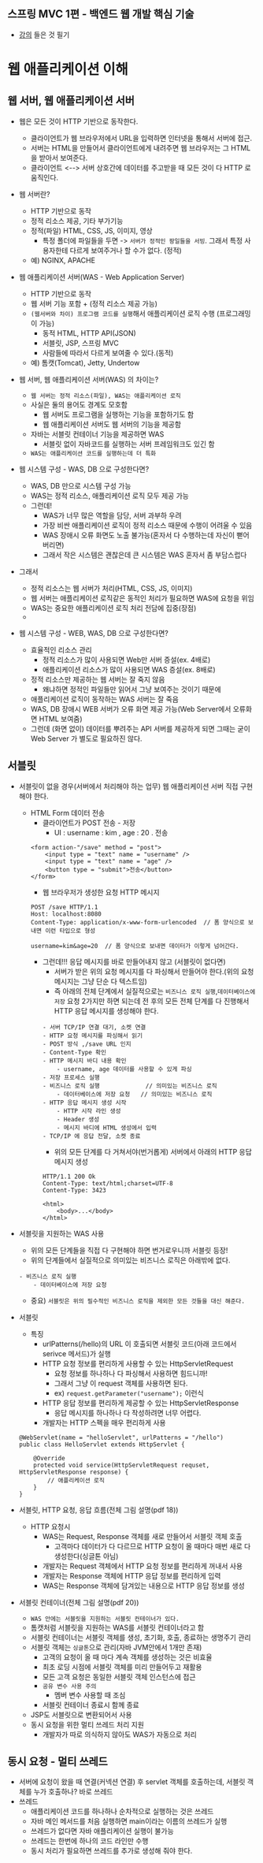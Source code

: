 ## 스프링 MVC 1편 - 백엔드 웹 개발 핵심 기술
- [강의](https://www.inflearn.com/course/%EC%8A%A4%ED%94%84%EB%A7%81-mvc-1/dashboard) 들은 것 필기

# 웹 애플리케이션 이해
## 웹 서버, 웹 애플리케이션 서버
- 웹은 모든 것이 HTTP 기반으로 동작한다.
    - 클라이언트가 웹 브라우저에서 URL을 입력하면 인터넷을 통해서 서버에 접근.
    - 서버는 HTML을 만들어서 클라이언트에게 내려주면 웹 브라우저는 그 HTML을 받아서 보여준다.
    - 클라이언트 <--> 서버 상호간에 데이터를 주고받을 때 모든 것이 다 HTTP 로 움직인다.


- 웹 서버란?
    - HTTP 기반으로 동작
    - 정적 리소스 제공, 기타 부가기능 
    - 정적(파일) HTML, CSS, JS, 이미지, 영상
        - 특정 폴더에 파일들을 두면 -> `서버가 정적인 팡일들을 서빙`. 그래서 특정 사용자한테 다르게 보여주거나 할 수가 없다. (정적)
    - 예) NGINX, APACHE

- 웹 애플리케이션 서버(WAS - Web Application Server)
    - HTTP 기반으로 동작
    - 웹 서버 기능 포함 + (정적 리소스 제공 가능)
    - `(웹서버와 차이) 프로그램 코드를 실행`해서 애플리케이션 로직 수행 (프로그래밍이 가능)
        - 동적 HTML, HTTP API(JSON)
        - 서블릿, JSP, 스프링 MVC
        - 사람들에 따라서 다르게 보여줄 수 있다.(동적)
    - 예) 톰캣(Tomcat), Jetty, Undertow

- 웹 서버, 웹 애플리케이션 서버(WAS) 의 차이는?
    - `웹 서버는 정적 리소스(파일), WAS는 애플리케이션 로직`
    - 사실은 둘의 용어도 경계도 모호함
        - 웹 서버도 프로그램을 실행하는 기능을 포함하기도 함
        - 웹 애플리케이션 서버도 웹 서버의 기능을 제공함
    - 자바는 서블릿 컨테이너 기능을 제공하면 WAS
        - 서블릿 없이 자바코드를 실행하는 서버 프레임워크도 있긴 함
    - `WAS는 애플리케이션 코드를 실행하는데 더 특화`

- 웹 시스템 구성 - WAS, DB 으로 구성한다면?
    - WAS, DB 만으로 시스템 구성 가능
    - WAS는 정적 리소스, 애플리케이션 로직 모두 제공 가능
    - 그런데!
        - WAS가 너무 많은 역할을 담당, 서버 과부하 우려
        - 가장 비싼 애플리케이션 로직이 정적 리소스 때문에 수행이 어려울 수 있음
        - WAS 장애시 오류 화면도 노출 불가능(혼자서 다 수행하는데 자신이 뻗어버리면)
        - 그래서 작은 시스템은 괜찮은데 큰 시스템은 WAS 혼자서 좀 부담스럽다
- 그래서
    - 정적 리소스는 웹 서버가 처리(HTML, CSS, JS, 이미지)
    - 웹 서버는 애플리케이션 로직같은 동적인 처리가 필요하면 WAS에 요청을 위임
    - WAS는 중요한 애플리케이션 로직 처리 전담에 집중(장점)
    - 
- 웹 시스템 구성 - WEB, WAS, DB 으로 구성한다면?
    - 효율적인 리소스 관리 
        - 정적 리소스가 많이 사용되면 Web만 서버 증설(ex. 4배로)
        - 애플리케이션 리소스가 많이 사용되면 WAS 증설(ex. 8배로)
    - 정적 리소스만 제공하는 웹 서버는 잘 죽지 않음
        - 왜냐하면 정적인 파일들만 읽어서 그냥 보여주는 것이기 때문에
    - 애플리케이션 로직이 동작하는 WAS 서버는 잘 죽음
    - WAS, DB 장애시 WEB 서버가 오류 화면 제공 가능(Web Server에서 오류화면 HTML 보여줌)
    - 그런데 (화면 없이) 데이터를 뿌려주는 API 서버를 제공하게 되면 그때는 굳이 Web Server 가 별도로 필요하진 않다. 

## 서블릿
- 서블릿이 없을 경우(서버에서 처리해야 하는 업무) 웹 애플리케이션 서버 직접 구현해야 한다.
    - HTML Form 데이터 전송
        - 클라이언트가 POST 전송 - 저장
            - UI : username : kim , age : 20 . 전송
        ```
        <form action-"/save" method = "post">
            <input type = "text" name = "username" />
            <input type = "text" name = "age" />
            <button type = "submit">전송</button>
        </form>
        ```
        - 웹 브라우저가 생성한 요청 HTTP 메시지
        ```
        POST /save HTTP/1.1
        Host: localhost:8080
        Content-Type: application/x-www-form-urlencoded  // 폼 양식으로 보내면 이런 타입으로 형성

        username=kim&age=20  // 폼 양식으로 보내면 데이터가 이렇게 넘어간다.
        ```
        - 그런데!!! 응답 메시지를 바로 만들어내지 않고 (서블릿이 없다면)
            - 서버가 받은 위의 요청 메시지를 다 파싱해서 만들어야 한다.(위의 요청 메시지는 그냥 단순 다 텍스트임)
            - 즉 아래의 전체 단계에서 실질적으로는 `비즈니스 로직 실행`,`데이터베이스에 저장` 요청 2가지만 하면 되는데 전 후의 모든 전체 단계를 다 진행해서 HTTP 응답 메시지를 생성해야 한다.
            ```
            - 서버 TCP/IP 연결 대기, 소켓 연결
            - HTTP 요청 메시지를 파싱해서 읽기
            - POST 방식 ,/save URL 인지
            - Content-Type 확인
            - HTTP 메시지 바디 내용 확인
                - username, age 데이터를 사용할 수 있게 파싱
            - 저장 프로세스 실행
            - 비즈니스 로직 실행             // 의미있는 비즈니스 로직
                - 데이터베이스에 저장 요청   // 의미있는 비즈니스 로직
            - HTTP 응답 메시지 생성 시작
                - HTTP 시작 라인 생성
                - Header 생성
                - 메시지 바디에 HTML 생성에서 입력
            - TCP/IP 에 응답 전달, 소켓 종료
            ```
            - 위의 모든 단계를 다 거쳐서야(번거롭게) 서버에서 아래의 HTTP 응답 메시지 생성 
            ```
            HTTP/1.1 200 Ok
            Content-Type: text/html;charset=UTF-8
            Content-Type: 3423

            <html>
                <body>...</body>
            </html>
            ```
- 서블릿을 지원하는 WAS 사용
    - 위의 모든 단계들을 직접 다 구현해야 하면 번거로우니까 서블릿 등장!
    - 위의 단계들에서 실질적으로 의미있는 비즈니스 로직은 아래밖에 없다.
    ```
    - 비즈니스 로직 실행
        - 데이터베이스에 저장 요청
    ```
    - 중요) `서블릿은 위의 필수적인 비즈니스 로직을 제외한 모든 것들을 대신 해준다.`

- 서블릿
    - 특징
        - urlPatterns(/hello)의 URL 이 호출되면 서블릿 코드(아래 코드에서 serivce 메서드)가 실행
        - HTTP 요청 정보를 편리하게 사용할 수 있는 HttpServletRequest
            - 요청 정보를 하나하나 다 파싱해서 사용하면 힘드니까!
            - 그래서 그냥 이 request 객체를 사용하면 된다.
            - ex) `request.getParameter("username");` 이런식
        - HTTP 응답 정보를 편리하게 제공할 수 있는 HttpServletResponse
            - 응답 메시지를 하나하나 다 작성하려면 너무 어렵다. 
        - 개발자는 HTTP 스펙을 매우 편리하게 사용
        
    ```
    @WebServlet(name = "helloServlet", urlPatterns = "/hello")
    public class HelloServlet extends HttpServlet {

        @Override
        protected void service(HttpServletRequest requset, HttpServletResponse response) {
            // 애플리케이션 로직
        }
    }
    ```
    

- 서블릿, HTTP 요청, 응답 흐름(전체 그림 설명(pdf 18))
    - HTTP 요청시
        - WAS는 Request, Response 객체를 새로 만들어서 서블릿 객체 호출
            - 고객마다 데이터가 다 다르므로 HTTP 요청이 올 때마다 매번 새로 다 생성한다(싱글톤 아님)
        - 개발자는 Request 객체에서 HTTP 요청 정보를 편리하게 꺼내서 사용
        - 개발자는 Response 객체에 HTTP 응답 정보를 편리하게 입력
        - WAS는 Response 객체에 담겨있는 내용으로 HTTP 응답 정보를 생성
        
        
- 서블릿 컨테이너(전체 그림 설명(pdf 20))
    - `WAS 안에는 서블릿을 지원하는 서블릿 컨테이너가 있다.`
    - 톰캣처럼 서블릿을 지원하는 WAS를 서블릿 컨테이너라고 함
    - 서블릿 컨테이너는 서블릿 객체를 생성, 초기화, 호출, 종료하는 생명주기 관리
    - 서블릿 객체는 `싱글톤`으로 관리(자바 JVM안에서 1개만 존재)
        - 고객의 요청이 올 때 마다 계속 객체를 생성하는 것은 비효율
        - 최초 로딩 시점에 서블릿 객체를 미리 만들어두고 재활용
        - 모든 고객 요청은 동일한 서블릿 객체 인스턴스에 접근
        - `공유 변수 사용 주의`
            - 멤버 변수 사용할 때 조심
        - 서블릿 컨테이너 종료시 함께 종료
    - JSP도 서블릿으로 변환되어서 사용
    - 동시 요청을 위한 멀티 쓰레드 처리 지원
        - 개발자가 따로 의식하지 않아도 WAS가 자동으로 처리


## 동시 요청 - 멀티 쓰레드
- 서버에 요청이 왔을 때 연결(커넥션 연결) 후 servlet 객체를 호출하는데, 서블릿 객체를 누가 호출하나? 바로 쓰레드
- 쓰레드
    - 애플리케이션 코드를 하나하나 순차적으로 실행하는 것은 쓰레드
    - 자바 메인 메서드를 처음 실행하면 main이라는 이름의 쓰레드가 실행
    - 쓰레드가 없다면 자바 애플리케이션 실행이 불가능
    - 쓰레드는 한번에 하나의 코드 라인만 수행
    - 동시 처리가 필요하면 쓰레드를 추가로 생성해 줘야 한다. 
